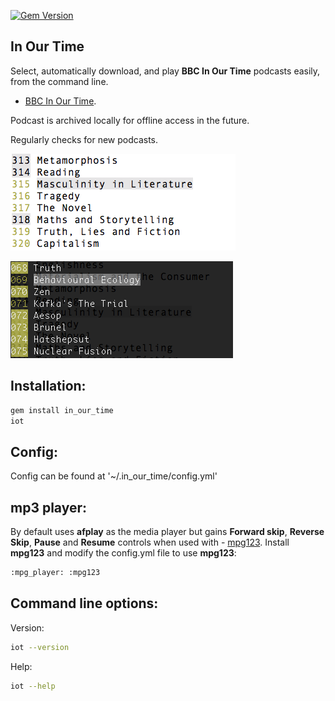 [![Gem Version](https://badge.fury.io/rb/in_our_time.svg)](https://badge.fury.io/rb/in_our_time)

## In Our Time

Select, automatically download, and play **BBC In Our Time** podcasts easily, from the command line.

- [BBC In Our Time](http://www.bbc.co.uk/programmes/b006qykl).

Podcast is archived locally for offline access in the future.

Regularly checks for new podcasts.

![compile image](https://raw.githubusercontent.com/mjago/In_Our_Time/master/light_theme.png)

![compile image](https://raw.githubusercontent.com/mjago/In_Our_Time/master/dark_theme.png)

## Installation:

```sh
gem install in_our_time
iot
```
## Config:

Config can be found at '~/.in_our_time/config.yml'

## mp3 player:

By default uses **afplay** as the media player but gains **Forward skip**, **Reverse Skip**, **Pause** and **Resume** controls when used with - [mpg123](https://www.mpg123.de/). Install **mpg123** and modify the config.yml file to use **mpg123**:

```sh
:mpg_player: :mpg123
```

## Command line options:
Version:
```sh
iot --version
```
Help:
```sh
iot --help
```

